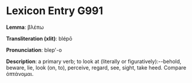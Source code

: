 # Lexicon Entry G991

**Lemma**: βλέπω

**Transliteration (xlit)**: blépō

**Pronunciation**: blep'-o

**Description**:
a primary verb; to look at (literally or figuratively):--behold, beware, lie, look (on, to), perceive, regard, see, sight, take heed. Compare ὀπτάνομαι.
